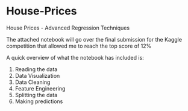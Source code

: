# House-Prices
House Prices - Advanced Regression Techniques


The attached notebook will go over the final submission for the Kaggle competition that allowed me to reach the top score of 12%

A quick overview of what the notebook has included is:

1. Reading the data
2. Data Visualization 
3. Data Cleaning
4. Feature Engineering
5. Splitting the data
6. Making predictions

